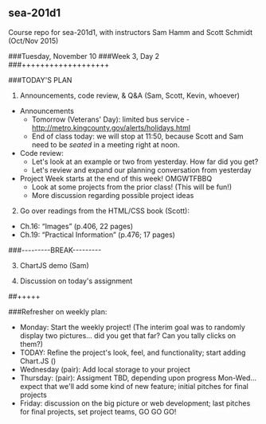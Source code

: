 ## sea-201d1
Course repo for sea-201d1, with instructors Sam Hamm and Scott Schmidt (Oct/Nov 2015)

###Tuesday, November 10
###Week 3, Day 2
###+++++++++++++++++++

###TODAY'S PLAN

1. Announcements, code review, & Q&A (Sam, Scott, Kevin, whoever)
  * Announcements
      * Tomorrow (Veterans' Day): limited bus service - http://metro.kingcounty.gov/alerts/holidays.html
      * End of class today: we will stop at 11:50, because Scott and Sam need to be *seated* in a meeting right at noon.
  * Code review:
      * Let's look at an example or two from yesterday. How far did you get?
      * Let's review and expand our planning conversation from yesterday
  * Project Week starts at the end of this week! OMGWTFBBQ
      * Look at some projects from the prior class! (This will be fun!)
      * More discussion regarding possible project ideas

2. Go over readings from the HTML/CSS book (Scott):
  * Ch.16: “Images” (p.406, 22 pages)
  * Ch.19: “Practical Information” (p.476; 17 pages)

###---------BREAK---------

3. ChartJS demo (Sam)

4. Discussion on today's assignment

##+++++

###Refresher on weekly plan:

  * Monday: Start the weekly project! (The interim goal was to randomly display two pictures... did you get that far? Can you tally clicks on them?)
  * TODAY: Refine the project's look, feel, and functionality; start adding Chart.JS ()
  * Wednesday (pair): Add local storage to your project
  * Thursday: (pair): Assigment TBD, depending upon progress Mon-Wed... expect that we'll add some kind of new feature; initial pitches for final projects
  * Friday: discussion on the big picture or web development; last pitches for final projects, set project teams, GO GO GO!
